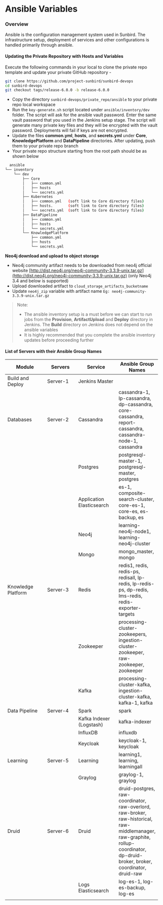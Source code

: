 # Ansible Variables

### Overview <a href="#overview" id="overview"></a>

Ansible is the configuration management system used in Sunbird. The infrastructure setup, deployment of services and other configurations is handled primarily through ansible.

#### Updating the Private Repository with Hosts and Variables <a href="#updating-the-private-repository-with-hosts-and-variables" id="updating-the-private-repository-with-hosts-and-variables"></a>

Execute the following commands in your local to clone the private repo template and update your private GitHub repository -

```bash
git clone https://github.com/project-sunbird/sunbird-devops
cd sunbird-devops
git checkout tags/release-6.0.0 -b release-6.0.0
```

* Copy the directory `sunbird-devops/private_repo/ansible` to your private repo local workspace
* Run the `key-generate.sh` script located under `ansible/inventory/dev` folder. The script will ask for the ansible vault password. Enter the same vault password that you used in the Jenkins setup stage. The script will generate many private key files and they will be encrypted with the vault password. Deployments will fail if keys are not encrypted.
* Update the files **common.yml**, **hosts**, and **secrets.yml** under **Core**, **KnowledgePlatform** and **DataPipeline** directories. After updating, push them to your private repo branch
* Your private repo structure starting from the root path should be as shown below

```bash
  ansible
└── inventory
    └── dev
        ├── Core
        │   ├── common.yml
        │   ├── hosts
        │   └── secrets.yml
        ├── Kubernetes
        │   ├── common.yml   (soft link to Core directory files)
        │   ├── hosts.       (soft link to Core directory files)
        │   └── secrets.yml  (soft link to Core directory files)
        ├── DataPipeline
        │   ├── common.yml
        │   ├── hosts
        │   └── secrets.yml
        └── KnowledgePlatform
            ├── common.yml
            ├── hosts
            └── secrets.yml
```

**Neo4j download and upload to object storage**

* Neo4j community artifact needs to be downloaded from neo4j official website [http://dist.neo4j.org/neo4j-community-3.3.9-unix.tar.gz](http://dist.neo4j.org/neo4j-community-3.3.9-unix.tar.gz) (only Neo4j 3.4 and below is supported)&#x20;
* Upload downloaded artifact to `cloud_storage_artifacts_bucketname`&#x20;
* Update `neo4j_zip` variable with artifact name `Eg: neo4j-community-3.3.9-unix.tar.gz`

> Note:
>
> * The ansible inventory setup is a must before we can start to run jobs from the **Provision**, **ArtifactUpload** and **Deploy** directory in Jenkins. The **Build** directory on Jenkins does not depend on the ansible variables
> * It is highly recommended that you complete the ansible inventory updates before proceeding further

#### List of Servers with their Ansible Group Names <a href="#list-of-servers-with-their-ansible-group-names" id="list-of-servers-with-their-ansible-group-names"></a>

<table><thead><tr><th width="178">Module</th><th width="139">Servers</th><th width="151">Service</th><th>Ansible Group Names</th></tr></thead><tbody><tr><td>Build and Deploy</td><td>Server-1</td><td>Jenkins Master</td><td></td></tr><tr><td>Databases</td><td>Server-2</td><td>Cassandra</td><td>cassandra-1, lp-cassandra, dp-cassandra, core-cassandra, report-cassandra, cassandra-node-1, cassandra</td></tr><tr><td></td><td></td><td>Postgres</td><td>postgresql-master-1, postgresql-master, postgres</td></tr><tr><td></td><td></td><td>Application Elasticsearch</td><td>es-1, composite-search-cluster, core-es-1, core-es, es-backup, es</td></tr><tr><td></td><td></td><td>Neo4j</td><td>learning-neo4j-node1, learning-neo4j-cluster</td></tr><tr><td></td><td></td><td>Mongo</td><td>mongo_master, mongo</td></tr><tr><td>Knowledge Platform</td><td>Server-3</td><td>Redis</td><td>redis1, redis, redis-ps, redisall, lp-redis, lp-redis-ps, dp-redis, lms-redis, redis-exporter-targets</td></tr><tr><td></td><td></td><td>Zookeeper</td><td>processing-cluster-zookeepers, ingestion-cluster-zookeeper, raw-zookeeper, zookeeper</td></tr><tr><td></td><td></td><td>Kafka</td><td>processing-cluster-kafka, ingestion-cluster-kafka, kafka-1, kafka</td></tr><tr><td>Data Pipeline</td><td>Server-4</td><td>Spark</td><td>spark</td></tr><tr><td></td><td></td><td>Kafka Indexer (Logstash)</td><td>kafka-indexer</td></tr><tr><td></td><td></td><td>InfluxDB</td><td>influxdb</td></tr><tr><td></td><td></td><td>Keycloak</td><td>keycloak-1, keycloak</td></tr><tr><td>Learning</td><td>Server-5</td><td>Learning</td><td>learning1, learning, learningall</td></tr><tr><td></td><td></td><td>Graylog</td><td>graylog-1, graylog</td></tr><tr><td>Druid</td><td>Server-6</td><td>Druid</td><td>druid-postgres, raw-coordinator, raw-overlord, raw-broker, raw-historical, raw-middlemanager, raw-graphite, rollup-coordinator, dp-druid-broker, broker, coordinator, druid-raw</td></tr><tr><td></td><td></td><td>Logs Elasticsearch</td><td>log-es-1, log-es-backup, log-es</td></tr><tr><td></td><td></td><td></td><td></td></tr></tbody></table>

